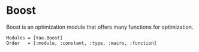 # Boost

Boost is an optimization module that offers many functions for optimization.

```@autodocs
Modules = [Yao.Boost]
Order   = [:module, :constant, :type, :macro, :function]
```
